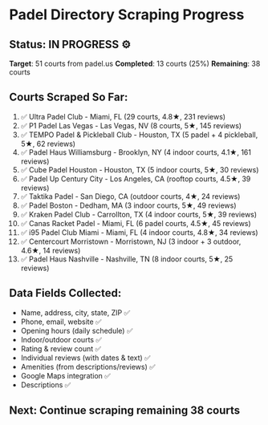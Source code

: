 # Padel Directory Scraping Progress

## Status: IN PROGRESS ⚙️

**Target**: 51 courts from padel.us
**Completed**: 13 courts (25%)
**Remaining**: 38 courts

## Courts Scraped So Far:

1. ✅ Ultra Padel Club - Miami, FL (29 courts, 4.8★, 231 reviews)
2. ✅ P1 Padel Las Vegas - Las Vegas, NV (8 courts, 5★, 145 reviews)
3. ✅ TEMPO Padel & Pickleball Club - Houston, TX (5 padel + 4 pickleball, 5★, 62 reviews)
4. ✅ Padel Haus Williamsburg - Brooklyn, NY (4 indoor courts, 4.1★, 161 reviews)
5. ✅ Cube Padel Houston - Houston, TX (5 indoor courts, 5★, 30 reviews)
6. ✅ Padel Up Century City - Los Angeles, CA (rooftop courts, 4.5★, 39 reviews)
7. ✅ Taktika Padel - San Diego, CA (outdoor courts, 4★, 24 reviews)
8. ✅ Padel Boston - Dedham, MA (3 indoor courts, 5★, 49 reviews)
9. ✅ Kraken Padel Club - Carrollton, TX (4 indoor courts, 5★, 39 reviews)
10. ✅ Canas Racket Padel - Miami, FL (6 padel courts, 4.5★, 45 reviews)
11. ✅ i95 Padel Club Miami - Miami, FL (4 indoor courts, 4.8★, 34 reviews)
12. ✅ Centercourt Morristown - Morristown, NJ (3 indoor + 3 outdoor, 4.6★, 14 reviews)
13. ✅ Padel Haus Nashville - Nashville, TN (8 indoor courts, 5★, 25 reviews)

## Data Fields Collected:
- Name, address, city, state, ZIP ✅
- Phone, email, website ✅
- Opening hours (daily schedule) ✅
- Indoor/outdoor courts ✅
- Rating & review count ✅
- Individual reviews (with dates & text) ✅
- Amenities (from descriptions/reviews) ✅
- Google Maps integration ✅
- Descriptions ✅

## Next: Continue scraping remaining 38 courts
